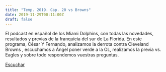 ```yaml
---
title: "Temp. 2019. Cap. 20 vs Browns"
date: 2019-11-29T00:11:00Z
draft: false
---
```


El podcast en español de los Miami Dolphins, con todas las novedades, resultados y previas de la franquicia del sur de La Florida.
En este programa, César Y Fernando, analizamos la derrota contra Cleveland Browns  , escuchamos a Ángel poner verde a la OL, realizamos la previa vs. Eagles  y sobre todo respondemos vuestras preguntas.

[Escuchar](https://www.ivoox.com/temp-2019-cap-20-vs-browns-audios-mp3_rf_44886576_1.html)
